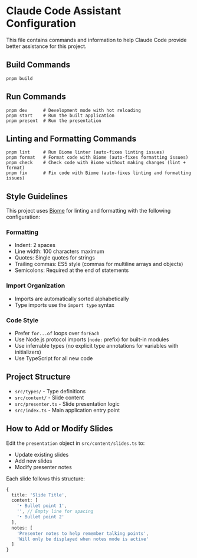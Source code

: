 # Claude Code Assistant Configuration

This file contains commands and information to help Claude Code provide better assistance for this project.

## Build Commands

```
pnpm build
```

## Run Commands

```
pnpm dev      # Development mode with hot reloading
pnpm start    # Run the built application
pnpm present  # Run the presentation
```

## Linting and Formatting Commands

```
pnpm lint     # Run Biome linter (auto-fixes linting issues)
pnpm format   # Format code with Biome (auto-fixes formatting issues)
pnpm check    # Check code with Biome without making changes (lint + format)
pnpm fix      # Fix code with Biome (auto-fixes linting and formatting issues)
```

## Style Guidelines

This project uses [Biome](https://biomejs.dev/) for linting and formatting with the following configuration:

### Formatting
- Indent: 2 spaces
- Line width: 100 characters maximum
- Quotes: Single quotes for strings
- Trailing commas: ES5 style (commas for multiline arrays and objects)
- Semicolons: Required at the end of statements

### Import Organization
- Imports are automatically sorted alphabetically
- Type imports use the `import type` syntax

### Code Style
- Prefer `for...of` loops over `forEach`
- Use Node.js protocol imports (`node:` prefix) for built-in modules
- Use inferrable types (no explicit type annotations for variables with initializers)
- Use TypeScript for all new code

## Project Structure

- `src/types/` - Type definitions
- `src/content/` - Slide content
- `src/presenter.ts` - Slide presentation logic
- `src/index.ts` - Main application entry point

## How to Add or Modify Slides

Edit the `presentation` object in `src/content/slides.ts` to:
- Update existing slides
- Add new slides
- Modify presenter notes

Each slide follows this structure:
```typescript
{
  title: 'Slide Title',
  content: [
    '• Bullet point 1',
    '', // Empty line for spacing
    '• Bullet point 2'
  ],
  notes: [
    'Presenter notes to help remember talking points',
    'Will only be displayed when notes mode is active'
  ]
}
```